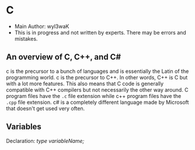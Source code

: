 # C
* Main Author: wyl3waK
* This is in progress and not written by experts. There may be errors and mistakes.

## An overview of C, C++, and C#
c is the precursor to a bunch of languages and is essentially the Latin of the programming world. c is the precursor to C++. In other words, C++ is C but with a lot more features. This also means that C code is generally compatible with C++ compilers but not necessarily the other way around. C program files have the ```.c``` file extension while c++ program files have the ```.cpp``` file extension. c# is a completely different language made by Microsoft that doesn't get used very often.

## Variables
Declaration: *type variableName;*
